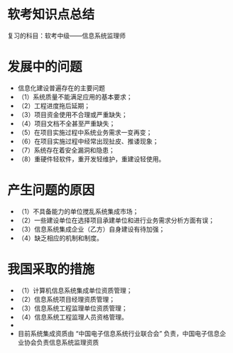 # 软考知识点总结
复习的科目：软考中级——信息系统监理师

# 发展中的问题
* 信息化建设普遍存在的主要问题
* （1）系统质量不能满足应用的基本要求；
* （2）工程进度拖后延期；
* （3）项目资金使用不合理或严重缺失；
* （4）项目文档不全甚至严重缺失；
* （5）在项目实施过程中系统业务需求一变再变；
* （6）在项目实施过程中经常出现扯皮、推诿现象；
* （7）系统存在着安全漏洞和隐患；
* （8）重硬件轻软件，重开发轻维护，重建设轻使用。
# 产生问题的原因
* （1）不具备能力的单位搅乱系统集成市场；
* （2）一些建设单位在选择项目承建单位和进行业务需求分析方面有误；
* （3）信息系统集成企业（乙方）自身建设有待加强；
* （4）缺乏相应的机制和制度。
# 我国采取的措施
* （1）计算机信息系统集成单位资质管理；
* （2）信息系统项目经理资质管理；
* （3）信息系统工程监理单位资质管理；
* （4）信息系统工程监理人员资格管理。
* 
* 目前系统集成资质由 “中国电子信息系统行业联合会” 负责，中国电子信息企业协会负责信息系统监理资质

